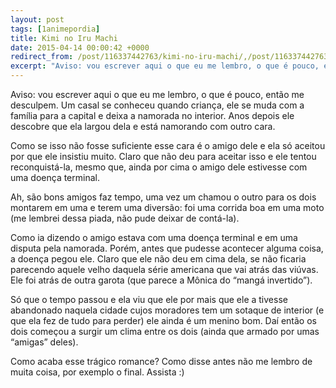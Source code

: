 ```yaml
---
layout: post
tags: [1animepordia]
title: Kimi no Iru Machi
date: 2015-04-14 00:00:42 +0000
redirect_from: /post/116337442763/kimi-no-iru-machi/,/post/116337442763/
excerpt: "Aviso: vou escrever aqui o que eu me lembro, o que é pouco, então me desculpem. Um casal se conheceu quando criança, ele se muda com a família para a capital e deixa a namorada no interior. Anos depois ele descobre que ela largou dela e está namorando com outro cara."
---
```


Aviso: vou escrever aqui o que eu me lembro, o que é pouco, então me
desculpem. Um casal se conheceu quando criança, ele se muda com a
família para a capital e deixa a namorada no interior. Anos depois ele
descobre que ela largou dela e está namorando com outro cara.

Como se isso não fosse suficiente esse cara é o amigo dele e ela só
aceitou por que ele insistiu muito. Claro que não deu para aceitar isso
e ele tentou reconquistá-la, mesmo que, ainda por cima o amigo dele
estivesse com uma doença terminal.

Ah, são bons amigos faz tempo, uma vez um chamou o outro para os dois
montarem em uma e terem uma diversão: foi uma corrida boa em uma moto
(me lembrei dessa piada, não pude deixar de contá-la).

Como ia dizendo o amigo estava com uma doença terminal e em uma disputa
pela namorada. Porém, antes que pudesse acontecer alguma coisa, a doença
pegou ele. Claro que ele não deu em cima dela, se não ficaria parecendo
aquele velho daquela série americana que vai atrás das viúvas. Ele foi
atrás de outra garota (que parece a Mônica do “mangá invertido”).

Só que o tempo passou e ela viu que ele por mais que ele a tivesse
abandonado naquela cidade cujos moradores tem um sotaque de interior (e
que ela fez de tudo para perder) ele ainda é um menino bom. Daí então os
dois começou a surgir um clima entre os dois (ainda que armado por umas
“amigas” deles).

Como acaba esse trágico romance? Como disse antes não me lembro de muita
coisa, por exemplo o final. Assista :)


